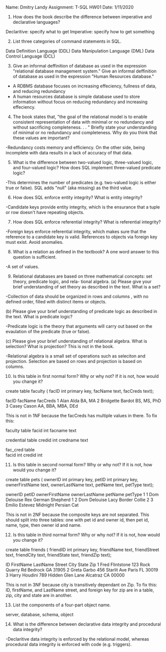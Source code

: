 Name: Dmitry Landy
Assignment: T-SQL HW01
Date: 1/11/2020

1. How does the book describe the difference between imperative and declarative languages?

Declaritive: specify what to get 
Imperative: specify how to get something

2. List three categories of command statements in SQL.

Data Definition Language (DDL)
Data Manipulation Language (DML)
Data Control Language (DCL)

3. Give an informal deffinition of database as used in the expression "relational database management system." 
Give an informal deffinition of database as used in the expression "Human Resources database."

- A RDBMS database focuses on increasing effeciency, fullness of data, and reducing redundancy
- A human resources database is simple database used to store information without focus on reducing redundancy and increasing effeciency.

4. The book states that, "the goal of the relational model is to enable consistent representation of
data with minimal or no redundancy and without sacrificing completeness. . . " Briefly state your
understanding of minimal or no redundancy and completeness. Why do you think that these values
are important?

-Redundancy costs memory and efficiency. On the other side, being incomplete with data results in a lack of accuracy of that data.

5. What is the difference between two-valued logic, three-valued logic, and four-valued logic? How does
SQL implement three-valued predicate logic?

-This determines the number of predicates (e.g. two-valued logic is either true or false). SQL adds "null" (aka missing) as the third value.

6. How does SQL enforce entity integrity? What is entity integrity?

-Candidate keys provide entity integrity, which is the ensurance that a tuple or row doesn't have repeating objects.

7. How does SQL enforce referential integrity? What is referential integrity?

-Foreign keys enforce referential integrity, which makes sure that the reference to a candidate key is valid. References to objects via foreign key must exist. Avoid anomalies.

8. What is a relation as defined in the textbook? A one word answer to this question is sufficient.

-A set of values.

9. Relational databases are based on three mathematical concepts: set theory, predicate logic, and rela-
tional algebra.
(a) Please give your brief understanding of set theory as described in the text. What is a set?

-Collection of data should be organized in rows and columns , with no defined order, filled with distinct items or objects.

(b) Please give your brief understanding of predicate logic as described in the text. What is predicate
logic?

-Predicate logic is the theory that arguments will carry out based on the evaulation of the predicate (true or false).

(c) Please give your brief understanding of relational algebra. What is selection? What is projection?
This is not in the book.

-Relational algebra is a small set of operations such as seleciton and projection. Selection are based on rows and projection is based on columns.

10. Is this table in first normal form? Why or why not? If it is not, how would you change it?

create table faculty (
facID int primary key,
facName text,
facCreds text);

facID 	facName 			facCreds
1 		Alan Alda 			BA, MA
2 		Bridgette Bardot 	BS, MS, PhD
3 		Casey Cason 		AA, BBA, MBA, DEd

This is not in 1NF because the facCreds has multiple values in there. To fix this:

faculty table
	facid int
	facname text
	
credential table
	credid int
	credname text
	
fac_cred table	
	facid int
	credid int
	


11. Is this table in second normal form? Why or why not? If it is not, how would you change it?

create table pets (
ownerID int primary key,
petID int primary key,
ownerFirstName text,
ownerLastName text,
petName text,
petType text);

ownerID petID ownerFirstName ownerLastName petName petType
1 		1 		Dom 		Delouise 		Rex 	German Shepherd
1 		2 		Dom 		Delouise 		Lacy 	Border Collie
2 		3 		Emilio 		Estevez 		Midnight Persian Cat

This is not in 2NF because the composite keys are not separated. This should split into three tables: one with pet id and owner id, then pet id, name, type, then owner id and name.

12. Is this table in third normal form? Why or why not? If it is not, how would you change it?

create table friends (
friendID int primary key,
friendName text,
friendStreet text,
friendCity text,
friendState text,
friendZip text);

ID FirstName 	LastName 	Street 				City 		State 	Zip
1 Fred 			Flintstone 	123 Rock Quarry Rd 	Bedrock 	GA 		31905
2 Greta 		Garbo 		456 Starlit Ave 	Paris 		FL 		30019
3 Harry 		Houdini 	789 Hidden Glen Lane Alcatraz 	CA 		00000

This is not in 3NF because city is transitively dependant on Zip. To fix this: ID, firstName, and LastName street, and foreign key for zip are in a table, zip, city and state are in another.

13. List the components of a four-part object name.

server, database, schema, object

14. What is the difference between declarative data integrity and procedural data integrity?

-Declaritive data integrity is enforced by the relational model, whereas procedural data integrity is enforced with code (e.g. triggers). 




